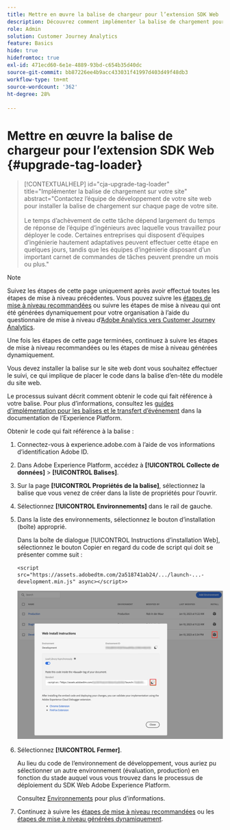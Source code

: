 ```yaml
---
title: Mettre en œuvre la balise de chargeur pour l’extension SDK Web
description: Découvrez comment implémenter la balise de chargement pour l’extension Web SDK
role: Admin
solution: Customer Journey Analytics
feature: Basics
hide: true
hidefromtoc: true
exl-id: 471ecd60-6e1e-4889-93bd-c654b35d40dc
source-git-commit: bb87226ee4b9acc433031f41997d403d49f48db3
workflow-type: tm+mt
source-wordcount: '362'
ht-degree: 28%

---
```


# Mettre en œuvre la balise de chargeur pour l’extension SDK Web {#upgrade-tag-loader}

<!-- markdownlint-disable MD034 -->

>[!CONTEXTUALHELP]
>id="cja-upgrade-tag-loader"
>title="Implémenter la balise de chargement sur votre site"
>abstract="Contactez l’équipe de développement de votre site web pour installer la balise de chargement sur chaque page de votre site.<br><br>Le temps d’achèvement de cette tâche dépend largement du temps de réponse de l’équipe d’ingénieurs avec laquelle vous travaillez pour déployer le code. Certaines entreprises qui disposent d’équipes d’ingénierie hautement adaptatives peuvent effectuer cette étape en quelques jours, tandis que les équipes d’ingénierie disposant d’un important carnet de commandes de tâches peuvent prendre un mois ou plus."

<!-- markdownlint-enable MD034 -->

>[!NOTE]
> 
>Suivez les étapes de cette page uniquement après avoir effectué toutes les étapes de mise à niveau précédentes. Vous pouvez suivre les [étapes de mise à niveau recommandées](/help/getting-started/cja-upgrade/cja-upgrade-recommendations.md#recommended-upgrade-steps-for-most-organizations) ou suivre les étapes de mise à niveau qui ont été générées dynamiquement pour votre organisation à l’aide du questionnaire de mise à niveau d’[Adobe Analytics vers Customer Journey Analytics](https://gigazelle.github.io/cja-ttv/).
>
>Une fois les étapes de cette page terminées, continuez à suivre les étapes de mise à niveau recommandées ou les étapes de mise à niveau générées dynamiquement.

Vous devez installer la balise sur le site web dont vous souhaitez effectuer le suivi, ce qui implique de placer le code dans la balise d’en-tête du modèle du site web.

Le processus suivant décrit comment obtenir le code qui fait référence à votre balise. Pour plus d’informations, consultez les [guides d’implémentation pour les balises et le transfert d’événement](https://experienceleague.adobe.com/en/docs/experience-platform/tags/get-started/implementation-guides) dans la documentation de l’Experience Platform.

Obtenir le code qui fait référence à la balise :

1. Connectez-vous à experience.adobe.com à l’aide de vos informations d’identification Adobe ID.

1. Dans Adobe Experience Platform, accédez à **[!UICONTROL Collecte de données]** > **[!UICONTROL Balises]**.

1. Sur la page **[!UICONTROL Propriétés de la balise]**, sélectionnez la balise que vous venez de créer dans la liste de propriétés pour l’ouvrir.

1. Sélectionnez **[!UICONTROL Environnements]** dans le rail de gauche.

1. Dans la liste des environnements, sélectionnez le bouton d’installation (boîte) approprié.

   Dans la boîte de dialogue [!UICONTROL Instructions d’installation Web], sélectionnez le bouton Copier en regard du code de script qui doit se présenter comme suit :

   ```
   <script src="https://assets.adobedtm.com/2a518741ab24/.../launch-...-development.min.js" async></script>>
   ```

   ![Environnement](assets/environment.png)

1. Sélectionnez **[!UICONTROL Fermer]**.

   Au lieu du code de l’environnement de développement, vous auriez pu sélectionner un autre environnement (évaluation, production) en fonction du stade auquel vous vous trouvez dans le processus de déploiement du SDK Web Adobe Experience Platform.

   Consultez [Environnements](https://experienceleague.adobe.com/docs/experience-platform/tags/publish/environments/environments.html?lang=fr) pour plus d’informations.

1. Continuez à suivre les [étapes de mise à niveau recommandées](/help/getting-started/cja-upgrade/cja-upgrade-recommendations.md#recommended-upgrade-steps-for-most-organizations) ou les [étapes de mise à niveau générées dynamiquement](https://gigazelle.github.io/cja-ttv/).
